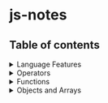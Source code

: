 # js-notes

## Table of contents

<!-- toc -->
<details>
  <summary>Language Features</summary>

* [Constants](constants.md)
* [`let` and `var`](let-and-var.md)
* [Rest parameters](rest-parameters.md)
* [Destructuring](destructuring.md)
  * Arrays
  * Objects
* [Spread Syntax](spread-syntax.md)
* [`typeof()`](typeof.md)
* [Common Type Conversions](common-type-conversions.md)
* [Controlling Loops](controlling-loops.md)
  
</details>

<details>
  <summary>Operators</summary>

* [Equality Operators](equality-operators.md)
* [Unary Operators](unary-operators.md)
* [Logical Operators](logical-operators.md)
* [Relational Operators](relational-operators.md)
* [Conditional Operators](conditional-operators.md)
* [Assignment Operators](assignment-operators.md)
* [Operator Precedence](operator-precedence.md)
  
</details>

<details>
  <summary>Functions</summary>

* [Function and Block Scope](scope.md)
* [IIFE's](iifes.md)
* [Closures](closures.md)
* [`this` keyword. `call()`, `apply()` and `bind()`](call-apply-bind.md)
* [Arrow functions](arrow-functions.md)
* [Default Parameters](default-parameters.md)
  
</details>

<details>
  <summary>Objects and Arrays</summary>

* [Constructors](constructors.md)
* [Prototypes](prototypes.md)
* [Javascript Object Notation](json.md)
* [Array Iteration](array-iteration.md)
  
</details>
<!-- tocstop -->
